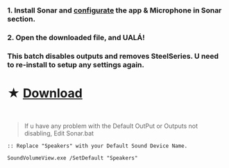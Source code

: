 ### 1. Install Sonar and [configurate](https://yt.com) the app & Microphone in Sonar section.
### 2. Open the downloaded file, and UALÁ!
### This batch disables outputs and removes SteelSeries. U need to re-install to setup any settings again.

# ★ [**Download**](https://github.com/gzmatte/sonar/releases/download/1/SS-Debloat.bat)

</br>


> If u have any problem with the Default OutPut or Outputs not disabling, Edit Sonar.bat 
```
:: Replace "Speakers" with your Default Sound Device Name.

SoundVolumeView.exe /SetDefault "Speakers"
```
